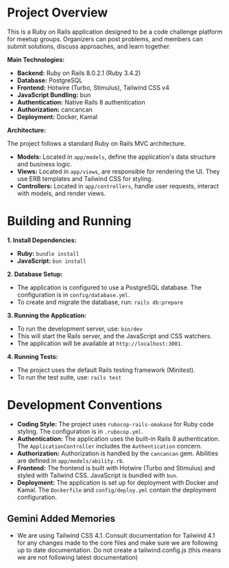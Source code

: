 # Project Overview

This is a Ruby on Rails application designed to be a code challenge platform for meetup groups. Organizers can post
problems, and members can submit solutions, discuss approaches, and learn together.

**Main Technologies:**

* **Backend:** Ruby on Rails 8.0.2.1 (Ruby 3.4.2)
* **Database:** PostgreSQL
* **Frontend:** Hotwire (Turbo, Stimulus), Tailwind CSS v4
* **JavaScript Bundling:** bun
* **Authentication:** Native Rails 8 authentication
* **Authorization:** cancancan
* **Deployment:** Docker, Kamal

**Architecture:**

The project follows a standard Ruby on Rails MVC architecture.

* **Models:** Located in `app/models`, define the application's data structure and business logic.
* **Views:** Located in `app/views`, are responsible for rendering the UI. They use ERB templates and Tailwind CSS for
  styling.
* **Controllers:** Located in `app/controllers`, handle user requests, interact with models, and render views.

# Building and Running

**1. Install Dependencies:**

* **Ruby:** `bundle install`
* **JavaScript:** `bun install`

**2. Database Setup:**

* The application is configured to use a PostgreSQL database. The configuration is in `config/database.yml`.
* To create and migrate the database, run: `rails db:prepare`

**3. Running the Application:**

* To run the development server, use: `bin/dev`
* This will start the Rails server, and the JavaScript and CSS watchers.
* The application will be available at `http://localhost:3001`.

**4. Running Tests:**

* The project uses the default Rails testing framework (Minitest).
* To run the test suite, use: `rails test`

# Development Conventions

* **Coding Style:** The project uses `rubocop-rails-omakase` for Ruby code styling. The configuration is in
  `.rubocop.yml`.
* **Authentication:** The application uses the built-in Rails 8 authentication. The `ApplicationController` includes the
  `Authentication` concern.
* **Authorization:** Authorization is handled by the `cancancan` gem. Abilities are defined in `app/models/ability.rb`.
* **Frontend:** The frontend is built with Hotwire (Turbo and Stimulus) and styled with Tailwind CSS. JavaScript is
  bundled with `bun`.
* **Deployment:** The application is set up for deployment with Docker and Kamal. The `Dockerfile` and
  `config/deploy.yml` contain the deployment configuration.

## Gemini Added Memories

- We are using Tailwind CSS 4.1. Consult documentation for Tailwind 4.1 for any changes made to the core files and make
  sure we are following up to date documentation. Do not create a tailwind.config.js (this means we are not following
  latest documentation)